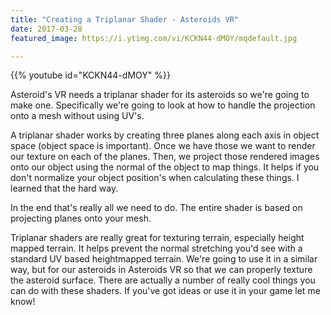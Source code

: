 ```yaml
---
title: "Creating a Triplanar Shader - Asteroids VR"
date: 2017-03-28
featured_image: https://i.ytimg.com/vi/KCKN44-dMOY/mqdefault.jpg

---
```


{{% youtube id="KCKN44-dMOY" %}}

Asteroid's VR needs a triplanar shader for its asteroids so we're going to make one. Specifically we're going to look at how to handle the projection onto a mesh without using UV's.

A triplanar shader works by creating three planes along each axis in object space (object space is important). Once we have those we want to render our texture on each of the planes. Then, we project those rendered images onto our object using the normal of the object to map things. It helps if you don't normalize your object position's when calculating these things. I learned that the hard way.

In the end that's really all we need to do. The entire shader is based on projecting planes onto your mesh.

Triplanar shaders are really great for texturing terrain, especially height mapped terrain. It helps prevent the normal stretching you'd see with a standard UV based heightmapped terrain. We're going to use it in a similar way, but for our asteroids in Asteroids VR so that we can properly texture the asteroid surface. There are actually a number of really cool things you can do with these shaders. If you've got ideas or use it in your game let me know!